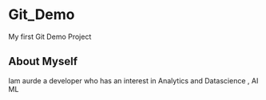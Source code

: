 # Git_Demo
My first Git Demo Project

## About Myself
Iam aurde a developer who has an interest in Analytics and Datascience , AI ML
